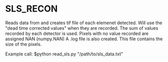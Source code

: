 # SLS_RECON
Reads data from and creates tif file of each elemenet detected.
Will use the "dead time corrected values" when they are recorded.
The sum of values recorded by each detector is used.
Pixels with no value recorded are assigned NAN (numpy.NAN)
A .log file is also created. This file contains the size of the pixels.

Example call:
$python read_sls.py "/path/to/sls_data.txt"

